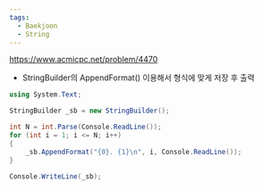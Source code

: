 ```yaml
---
tags:
  - Baekjoon
  - String
---
```

https://www.acmicpc.net/problem/4470
- StringBuilder의 AppendFormat() 이용해서 형식에 맞게 저장 후 출력
```C#
using System.Text;

StringBuilder _sb = new StringBuilder();

int N = int.Parse(Console.ReadLine());
for (int i = 1; i <= N; i++)
{
    _sb.AppendFormat("{0}. {1}\n", i, Console.ReadLine());
}

Console.WriteLine(_sb);
```